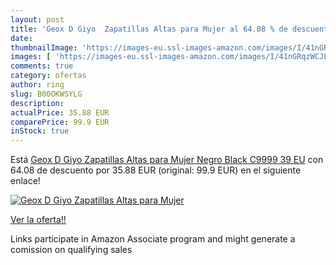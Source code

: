 ```yaml
---
layout: post
title: 'Geox D Giyo  Zapatillas Altas para Mujer al 64.08 % de descuento'
date: 
thumbnailImage: 'https://images-eu.ssl-images-amazon.com/images/I/41nGRqzWCJL._SL200_.jpg'
images: [ 'https://images-eu.ssl-images-amazon.com/images/I/41nGRqzWCJL._SL200_.jpg' ]
comments: true
category: ofertas
author: ring
slug: B00OKWSYLG
description:
actualPrice: 35.88 EUR
comparePrice: 99.9 EUR
inStock: true
---
```


Está [Geox D Giyo  Zapatillas Altas para Mujer  Negro  Black C9999   39 EU](https://www.amazon.es/dp/B00OKWSYLG/?tag=tolees-21) con 64.08 de descuento por 35.88 EUR (original: 99.9 EUR) en el siguiente enlace!

[![Geox D Giyo  Zapatillas Altas para Mujer](https://images-eu.ssl-images-amazon.com/images/I/41nGRqzWCJL._SL200_.jpg)](https://www.amazon.es/dp/B00OKWSYLG/?tag=tolees-21)

[Ver la oferta!!](https://www.amazon.es/dp/B00OKWSYLG/?tag=tolees-21)

Links participate in Amazon Associate program and might generate a comission on qualifying sales


